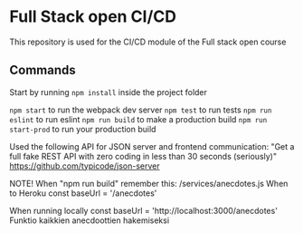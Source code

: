 # Full Stack open CI/CD

This repository is used for the CI/CD module of the Full stack open course

## Commands

Start by running `npm install` inside the project folder

`npm start` to run the webpack dev server
`npm test` to run tests
`npm run eslint` to run eslint
`npm run build` to make a production build
`npm run start-prod` to run your production build

Used the following API for JSON server and frontend communication:
"Get a full fake REST API with zero coding in less than 30 seconds (seriously)"
https://github.com/typicode/json-server

NOTE! When "npm run build" remember this:
/services/anecdotes.js
When to Heroku
const baseUrl = '/anecdotes'

When running locally
const baseUrl = 'http://localhost:3000/anecdotes'
Funktio kaikkien anecdoottien hakemiseksi
